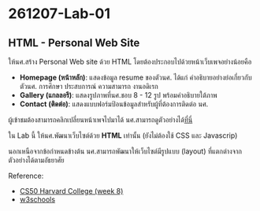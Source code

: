 # 261207-Lab-01
## HTML - Personal Web Site

ให้นศ.สร้าง Personal Web site ด้วย HTML โดยต้องประกอบไปด้วยหน้าเว็บเพจอย่างน้อยคือ

- **Homepage (หน้าหลัก)**: แสดงข้อมูล resume ของตัวนศ. ได้แก่ คำอธิบายอย่างย่อเกี่ยวกับตัวนศ. การศึกษา ประสบการณ์ ความสามารถ งานอดิเรก 
- **Gallery (แกลลอรี)**: แสดงรูปภาพที่นศ.ชอบ 8 - 12 รูป พร้อมคำอธิบายใต้ภาพ
- **Contact (ติดต่อ)**: แสดงแบบฟอร์มป้อนข้อมูลสำหรับผู้ที่ต้องการติดต่อ นศ.

ผู้เข้าชมต้องสามารถคลิกเปลี่ยนหน้าเพจไปมาได้ นศ.สามารถดูตัวอย่างได้[ที่นี่](https://o365cmu-my.sharepoint.com/:b:/g/personal/dome_potikanond_cmu_ac_th/EbtfdSuWycREkrBEdA4vQToBHIMRmjIFQfOeLwgJtMpIJQ?e=SUN7ck)

ใน Lab นี้ ให้นศ.พัฒนาเว็บไซต์ด้วย **HTML** เท่านั้น (ยังไม่ต้องใช้ CSS และ Javascrip)

นอกเหนือจากข้อกำหนดข้างต้น นศ.สามารถพัฒนาให้เว็บไซต์มีรูปแบบ (layout) ที่แตกต่างจากตัวอย่างได้ตามอัธยาศัย

Reference:

- [CS50 Harvard College (week 8)](https://cs50.harvard.edu/college/2020/fall/weeks/8/)
- [w3schools](https://www.w3schools.com/html/)
